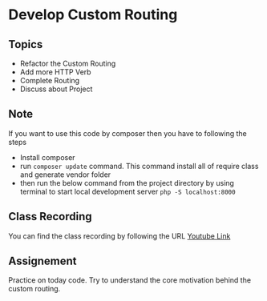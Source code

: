 # Develop Custom Routing

## Topics

* Refactor the Custom Routing
* Add more HTTP Verb
* Complete Routing
* Discuss about Project 

## Note

If you want to use this code by composer then you have to following the steps
* Install composer
* run `composer update` command. This command install all of require class and generate vendor folder
* then run the below command from the project directory by using terminal to start local development server
`php -S localhost:8000
`

## Class Recording
You can find the class recording by following the URL
[Youtube Link](https://youtu.be/PYEVWl4MjcA)

## Assignement
Practice on today code. Try to understand the core motivation behind the custom routing.